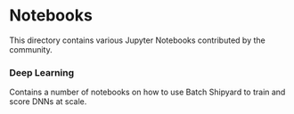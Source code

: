 # Notebooks
This directory contains various Jupyter Notebooks contributed by the community.

### Deep Learning
Contains a number of notebooks on how to use Batch Shipyard to train and score DNNs at scale.
